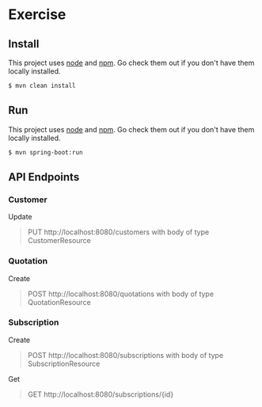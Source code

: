# Exercise

## Install

This project uses [node](http://nodejs.org) and [npm](https://npmjs.com). Go check them out if you don't have them locally installed.

```sh
$ mvn clean install
```

## Run

This project uses [node](http://nodejs.org) and [npm](https://npmjs.com). Go check them out if you don't have them locally installed.

```sh
$ mvn spring-boot:run
```


## API Endpoints

### Customer

Update
> PUT http://localhost:8080/customers with body of type CustomerResource


### Quotation

Create
> POST http://localhost:8080/quotations with body of type QuotationResource



### Subscription

Create
> POST http://localhost:8080/subscriptions with body of type SubscriptionResource

Get
> GET http://localhost:8080/subscriptions/{id}